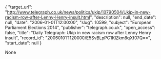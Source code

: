 {
  "target_url": "http://www.telegraph.co.uk/news/politics/ukip/10790504/Ukip-in-new-racism-row-after-Lenny-Henry-insult.html", 
  "description": null, 
  "end_date": null, 
  "date": "2006-01-01T12:00:00", 
  "slug": 10599, 
  "subject": "European Parliament Elections 2014", 
  "publisher": "telegraph.co.uk", 
  "open_access": false, 
  "title": "Daily Telegraph: Ukip in new racism row after Lenny Henry insult", 
  "record_id": "20060101T120000/E5SvBLpPC1KlZkm8qXf07Q==", 
  "start_date": null
}

None
